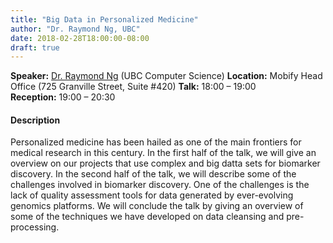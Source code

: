 ```yaml
---
title: "Big Data in Personalized Medicine"
author: "Dr. Raymond Ng, UBC"
date: 2018-02-28T18:00:00-08:00
draft: true
---
```



**Speaker:** [Dr. Raymond Ng](https://dsi.ubc.ca/expertise) (UBC Computer Science)
**Location:** Mobify Head Office (725 Granville Street, Suite #420)
**Talk:** 18:00 &ndash; 19:00  
**Reception:** 19:00 &ndash; 20:30  


#### Description

Personalized medicine has been hailed as one of the main frontiers for medical
research in this century. In the first half of the talk, we will give an
overview on our projects that use complex and big datta sets for biomarker
discovery. In the second half of the talk, we will describe some of the
challenges involved in biomarker discovery. One of the challenges is the lack of
quality assessment tools for data generated by ever-evolving genomics
platforms. We will conclude the talk by giving an overview of some of the
techniques we have developed on data cleansing and pre-processing.
